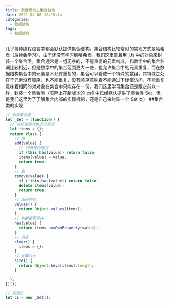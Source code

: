 ```yaml
---
title: 数据机构之集合结构
date: 2021-04-08 18:19:14
categories:
  - 数据结构
tags:
  - 数据结构
---
```


几乎每种编程语言中都会默认提供集合结构，集合结构比较常见的实现方式是哈希表（后续会学习），由于还没有学习到哈希表，我们这里暂且用 jJs 中的对象来封装一个集合类，集合通常是一组无序的，不能重复的元素构成，和数学中的集合名词比较相近，但是数学中的集合范围更大一些，也允许集合中的元素重复，而在数据结构集合中的元素是不允许重复的，集合可以看成一个特殊的数组，其特殊之处在于元素没有顺序，也不能重复，没有顺序意味着不能通过下标值访问，不能重复意味着相同的对对象在集合中只能存在一份，我们这里学习集合还是跟之前以一样，封装一个集合类（实际上在新版本的 es6 中已经默认提供了集合类 Set，但是我们这里为了了解集合内部的实现机制，还是自己来封装一个 Set 类） ##集合类的实现

```JavaScript
// 封装集合类
let _Set = (function() {
  // 内部使用对象进行实现
  let items = {};
  return class {
    // 增
    add(value) {
      // 判断是否存在
      if (this.has(value)) return false;
      items[value] = value;
      return true;
    }
    // 删
    remove(value) {
      if (!this.has(value)) return false;
      delete items[value];
      return true;
    }
    // 返回内容
    values() {
      return Object.values(items);
    }
    // 判断是否存在
    has(value) {
      return items.hasOwnProperty(value);
    }
    // 清空
    clear() {
      items = {};
    }
    // 计算大小
    size() {
      return Object.keys(items).length;
    }

  };
})();

// 实例化
let cs = new _Set();

```
